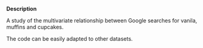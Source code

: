**Description**

A study of the multivariate relationship between Google searches for vanila, muffins and cupcakes.

The code can be easily adapted to other datasets.
